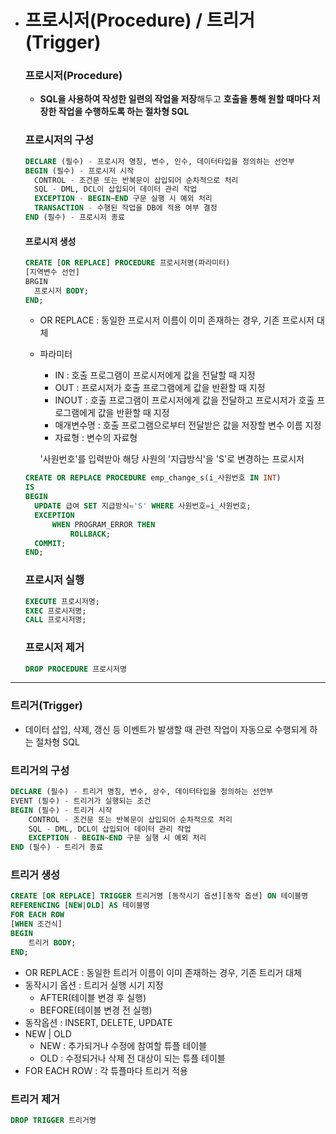 - # 프로시저(Procedure) / 트리거(Trigger)

  ### 프로시저(Procedure)

  - **SQL을 사용하여 작성한 일련의 작업을 저장**해두고 **호출을 통해 원할 때마다 저장한 작업을 수행하도록 하는 절차형 SQL**

  

  ### 프로시저의 구성

  ```SQL
  DECLARE (필수) - 프로시저 명칭, 변수, 인수, 데이터타입을 정의하는 선언부
  BEGIN (필수) - 프로시저 시작
  	CONTROL - 조건문 또는 반복문이 삽입되어 순차적으로 처리
  	SQL - DML, DCL이 삽입되어 데이터 관리 작업
  	EXCEPTION - BEGIN~END 구문 실행 시 예외 처리
  	TRANSACTION - 수행된 작업을 DB에 적용 여부 결정
  END (필수) - 프로시저 종료
  ```

  

  #### 프로시저 생성

  ```SQL
  CREATE [OR REPLACE] PROCEDURE 프로시저명(파라미터)
  [지역변수 선언]
  BRGIN
  	프로시저 BODY;
  END;
  ```

  - OR REPLACE : 동일한 프로시저 이름이 이미 존재하는 경우, 기존 프로시저 대체

  - 파라미터 

    - IN : 호출 프로그램이 프로시저에게 값을 전달할 때 지정
    - OUT : 프로시저가 호출 프로그램에게 값을 반환할 때 지정
    - INOUT : 호출 프로그램이 프로시저에게 값을 전달하고 프로시저가 호출 프로그램에게 값을 반환할 때 지정
    - 매개변수명 : 호출 프로그램으로부터 전달받은 값을 저장할 변수 이름 지정
    - 자료형 : 변수의 자료형

    


    '사원번호'를 입력받아 해당 사원의 '지급방식'을 'S'로 변경하는 프로시저

  ```SQL
  CREATE OR REPLACE PROCEDURE emp_change_s(i_사원번호 IN INT)
  IS
  BEGIN
  	UPDATE 급여 SET 지급방식='S' WHERE 사원번호=i_사원번호;
  	EXCEPTION
  		WHEN PROGRAM_ERROR THEN 
  			ROLLBACK;
  	COMMIT;
  END;
  ```

    

  ### 프로시저 실행

  ```SQL
  EXECUTE 프로시저명;
  EXEC 프로시저명;
  CALL 프로시저명;
  ```

  

  ### 프로시저 제거

  ```SQL
  DROP PROCEDURE 프로시저명
  ```

--------

### 트리거(Trigger)

- 데이터 삽입, 삭제, 갱신 등 이벤트가 발생할 때 관련 작업이 자동으로 수행되게 하는 절차형 SQL



### 트리거의 구성

```SQL
DECLARE (필수) - 트리거 명칭, 변수, 상수, 데이터타입을 정의하는 선언부
EVENT (필수) - 트리거가 실행되는 조건
BEGIN (필수) - 트리거 시작
	CONTROL - 조건문 또는 반복문이 삽입되어 순차적으로 처리
	SQL - DML, DCL이 삽입되어 데이터 관리 작업
	EXCEPTION - BEGIN~END 구문 실행 시 예외 처리
END (필수) - 트리거 종료
```



### 트리거 생성

```SQL
CREATE [OR REPLACE] TRIGGER 트리거명 [동작시기 옵션][동작 옵션] ON 테이블명
REFERENCING [NEW|OLD] AS 테이블명
FOR EACH ROW
[WHEN 조건식]
BEGIN
	트리거 BODY;
END;
```

- OR REPLACE : 동일한 트리거 이름이 이미 존재하는 경우, 기존 트리거 대체
- 동작시기 옵션 : 트리거 실행 시기 지정
  - AFTER(테이블 변경 후 실행)
  - BEFORE(테이블 변경 전 실행)
- 동작옵션 : INSERT, DELETE, UPDATE
- NEW | OLD
  - NEW : 추가되거나 수정에 참여할 튜플 테이블
  - OLD : 수정되거나 삭제 전 대상이 되는 튜플 테이블
- FOR EACH ROW : 각 튜플마다 트리거 적용



### 트리거 제거

```SQL
DROP TRIGGER 트리거명
```

